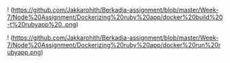 ! (https://github.com/Jakkarohith/Berkadia-assignment/blob/master/Week-7/Node%20Assignment/Dockerizing%20ruby%20app/docker%20build%20-t%20rubyapp%20..png)



! (https://github.com/Jakkarohith/Berkadia-assignment/blob/master/Week-7/Node%20Assignment/Dockerizing%20ruby%20app/docker%20run%20rubyapp.png)
